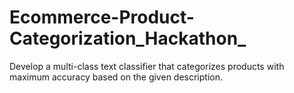 # Ecommerce-Product-Categorization_Hackathon_
Develop a multi-class text classifier that categorizes products with maximum accuracy based on the given description.
